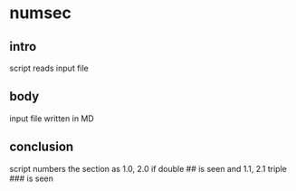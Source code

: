 # numsec
## intro
script reads input file
## body
input file written in MD 
## conclusion
script numbers the section as 1.0, 2.0 if double ##  is seen 
and 1.1, 2.1 triple ###  is seen
